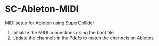# SC-Ableton-MIDI
MIDI setup for Ableton using SuperCollider

1. Initialize the MIDI connections using the boot file. 
2. Update the channels in the Pdefs to match the channels on Ableton.
